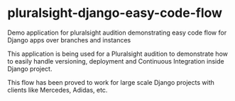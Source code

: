 # pluralsight-django-easy-code-flow
Demo application for pluralsight audition demonstrating easy code flow for Django apps over branches and instances

This application is being used for a Pluralsight audition to demonstrate how to easily handle versioning, deployment and Continuous Integration inside Django project.

This flow has been proved to work for large scale Django projects with clients like Mercedes, Adidas, etc.
